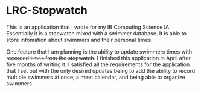 # LRC-Stopwatch

This is an application that I wrote for my IB Computing Science IA. Essentially it is a stopwatch mixed with a swimmer database. It is able to store infomation about swimmers and their personal times. 

~~One feature that I am planning is the ability to update swimmers times with recorded times from the stopwatch.~~
I finished this application in April after five months of writing it. I satisfied all the requirements for the application that I set out with the only desired updates being to add the ability to record multiple swimmers at once, a meet calendar, and being able to organize swimmers.
